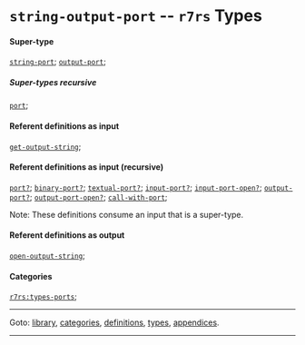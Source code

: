 

<a id='type__r7rs__string-output-port'></a>

# `string-output-port` -- `r7rs` Types


#### Super-type

[`string-port`](../../r7rs/types/string-port.md#type__r7rs__string-port);
[`output-port`](../../r7rs/types/output-port.md#type__r7rs__output-port);


##### Super-types recursive

[`port`](../../r7rs/types/port.md#type__r7rs__port);


#### Referent definitions as input

[`get-output-string`](../../r7rs/definitions/get-output-string.md#definition__r7rs__get-output-string);


#### Referent definitions as input (recursive)

[`port?`](../../r7rs/definitions/port_3f.md#definition__r7rs__port_3f);
[`binary-port?`](../../r7rs/definitions/binary-port_3f.md#definition__r7rs__binary-port_3f);
[`textual-port?`](../../r7rs/definitions/textual-port_3f.md#definition__r7rs__textual-port_3f);
[`input-port?`](../../r7rs/definitions/input-port_3f.md#definition__r7rs__input-port_3f);
[`input-port-open?`](../../r7rs/definitions/input-port-open_3f.md#definition__r7rs__input-port-open_3f);
[`output-port?`](../../r7rs/definitions/output-port_3f.md#definition__r7rs__output-port_3f);
[`output-port-open?`](../../r7rs/definitions/output-port-open_3f.md#definition__r7rs__output-port-open_3f);
[`call-with-port`](../../r7rs/definitions/call-with-port.md#definition__r7rs__call-with-port);

Note:  These definitions consume an input that is a super-type.


#### Referent definitions as output

[`open-output-string`](../../r7rs/definitions/open-output-string.md#definition__r7rs__open-output-string);


#### Categories

[`r7rs:types-ports`](../../r7rs/categories/r7rs_3a_types-ports.md#category__r7rs__r7rs_3a_types-ports);

----

Goto: [library](../../r7rs/_index.md#library__r7rs), [categories](../../r7rs/categories/_index.md#toc__r7rs__categories), [definitions](../../r7rs/definitions/_index.md#toc__r7rs__definitions), [types](../../r7rs/types/_index.md#toc__r7rs__types), [appendices](../../r7rs/appendices/_index.md#toc__r7rs__appendices).

----

